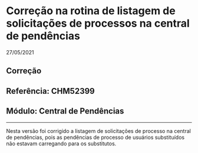 # Correção na rotina de listagem de solicitações de processos na central de pendências
27/05/2021
## Correção
## Referência: CHM52399
## Módulo: Central de Pendências
***

Nesta versão foi corrigido a listagem de solicitações de processo na central de pendências, pois as pendências de processo de usuários substituídos não estavam carregando para os substitutos.